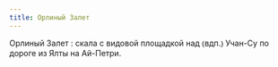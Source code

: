 ```yaml
---
title: Орлиный Залет
---
```


Орлиный Залет
: скала с видовой площадкой над ⦅вдп.⦆ Учан-Су по дороге из Ялты на Ай-Петри.
